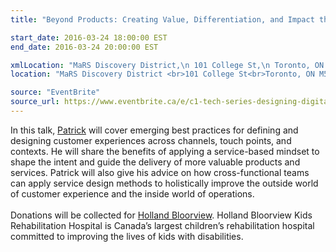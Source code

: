 ```yaml
---
title: "Beyond Products: Creating Value, Differentiation, and Impact through Service Design by Patrick Quattlebaum"

start_date: 2016-03-24 18:00:00 EST
end_date: 2016-03-24 20:00:00 EST

xmlLocation: "MaRS Discovery District,\n 101 College St,\n Toronto, ON M5G 1L7, Canada"
location: "MaRS Discovery District <br>101 College St<br>Toronto, ON M5G 1L7, Canada"

source: "EventBrite"
source_url: https://www.eventbrite.ca/e/c1-tech-series-designing-digital-tickets-22285207656
---
```

In this talk, <a href="https://twitter.com/ptquattlebaum" target="_blank">Patrick</a> will cover emerging best practices for defining and designing customer experiences across channels, touch points, and contexts. He will share the benefits of applying a service-based mindset to shape the intent and guide the delivery of more valuable products and services. Patrick will also give his advice on how cross-functional teams can apply service design methods to holistically improve the outside world of customer experience and the inside world of operations. 
<br/><br/>
Donations will be collected for <a href="http://www.hollandbloorview.ca/Home" target="_blank">Holland Bloorview</a>. Holland Bloorview Kids Rehabilitation Hospital is Canada’s largest children’s rehabilitation hospital committed to improving the lives of kids with disabilities.